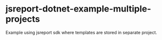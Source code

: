 # jsreport-dotnet-example-multiple-projects
Example using jsreport sdk where templates are stored in separate project.
